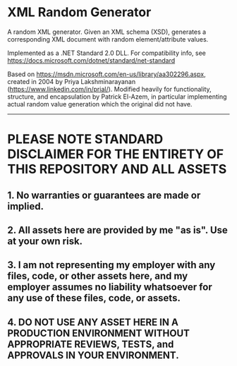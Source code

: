 # XML Random Generator

A random XML generator. Given an XML schema (XSD), generates a corresponding XML document with random element/attribute values.

Implemented as a .NET Standard 2.0 DLL. For compatibility info, see https://docs.microsoft.com/dotnet/standard/net-standard

Based on https://msdn.microsoft.com/en-us/library/aa302296.aspx, created in 2004 by Priya Lakshminarayanan (https://www.linkedin.com/in/prial/). Modified heavily for functionality, structure, and encapsulation by Patrick El-Azem, in particular implementing actual random value generation which the original did not have.

---

# PLEASE NOTE STANDARD DISCLAIMER FOR THE ENTIRETY OF THIS REPOSITORY AND ALL ASSETS
## 1. No warranties or guarantees are made or implied.
## 2. All assets here are provided by me "as is". Use at your own risk.
## 3. I am not representing my employer with any files, code, or other assets here, and my employer assumes no liability whatsoever for any use of these files, code, or assets.
## 4. DO NOT USE ANY ASSET HERE IN A PRODUCTION ENVIRONMENT WITHOUT APPROPRIATE REVIEWS, TESTS, and APPROVALS IN YOUR ENVIRONMENT.
